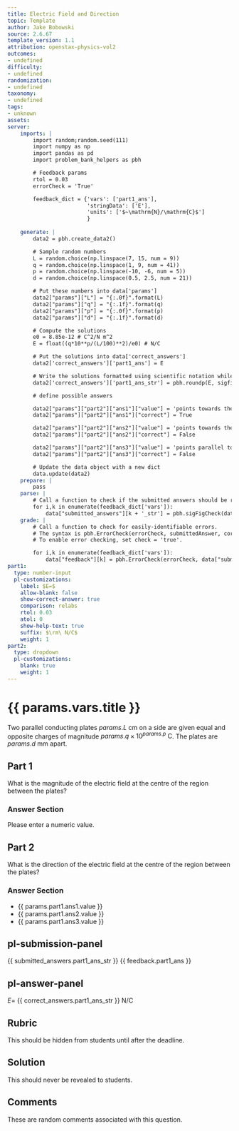 ```yaml
---
title: Electric Field and Direction
topic: Template
author: Jake Bobowski
source: 2.6.67
template_version: 1.1
attribution: openstax-physics-vol2
outcomes:
- undefined
difficulty:
- undefined
randomization:
- undefined
taxonomy:
- undefined
tags:
- unknown
assets:
server:
    imports: |
        import random;random.seed(111)
        import numpy as np
        import pandas as pd
        import problem_bank_helpers as pbh

        # Feedback params
        rtol = 0.03
        errorCheck = 'True'

        feedback_dict = {'vars': ['part1_ans'],
                         'stringData': ['E'],
                         'units': ['$~\mathrm{N}/\mathrm{C}$']
                         }
        
    generate: |
        data2 = pbh.create_data2()

        # Sample random numbers
        L = random.choice(np.linspace(7, 15, num = 9))
        q = random.choice(np.linspace(1, 9, num = 41))
        p = random.choice(np.linspace(-10, -6, num = 5))
        d = random.choice(np.linspace(0.5, 2.5, num = 21))

        # Put these numbers into data['params']
        data2["params"]["L"] = "{:.0f}".format(L)
        data2["params"]["q"] = "{:.1f}".format(q)
        data2["params"]["p"] = "{:.0f}".format(p)
        data2["params"]["d"] = "{:.1f}".format(d)

        # Compute the solutions
        e0 = 8.85e-12 # C^2/N m^2
        E = float((q*10**p/(L/100)**2)/e0) # N/C

        # Put the solutions into data['correct_answers']
        data2['correct_answers']['part1_ans'] = E

        # Write the solutions formatted using scientific notation while keeping 3 sig figs.
        data2['correct_answers']['part1_ans_str'] = pbh.roundp(E, sigfigs=3, format = 'sci')

        # define possible answers

        data2["params"]["part2"]["ans1"]["value"] = 'points towards the negative plate'
        data2["params"]["part2"]["ans1"]["correct"] = True

        data2["params"]["part2"]["ans2"]["value"] = 'points towards the positive plate'
        data2["params"]["part2"]["ans2"]["correct"] = False

        data2["params"]["part2"]["ans3"]["value"] = 'points parallel to the plates'
        data2["params"]["part2"]["ans3"]["correct"] = False

        # Update the data object with a new dict
        data.update(data2)
    prepare: |
        pass
    parse: |
        # Call a function to check if the submitted answers should be re-expressed using scientific notation.
        for i,k in enumerate(feedback_dict['vars']):
            data["submitted_answers"][k + '_str'] = pbh.sigFigCheck(data["submitted_answers"][k], feedback_dict['stringData'][i], feedback_dict['units'][i])
    grade: |
        # Call a function to check for easily-identifiable errors.
        # The syntax is pbh.ErrorCheck(errorCheck, submittedAnswer, correctAnswer, LaTeXsyntax, relativeTolerance)
        # To enable error checking, set check = 'true'.

        for i,k in enumerate(feedback_dict['vars']):
            data["feedback"][k] = pbh.ErrorCheck(errorCheck, data["submitted_answers"][k], data["correct_answers"][k], feedback_dict['stringData'][i], rtol)
part1:
  type: number-input
  pl-customizations:
    label: $E=$
    allow-blank: false
    show-correct-answer: true
    comparison: relabs
    rtol: 0.03
    atol: 0
    show-help-text: true
    suffix: $\rm\ N/C$
    weight: 1
part2:
  type: dropdown  
  pl-customizations:
    blank: true
    weight: 1
---
```

# {{ params.vars.title }}

Two parallel conducting plates ${{params.L}}\textrm{ cm}$ on a side are given equal and opposite charges of magnitude ${{params.q}}\times 10^{ {{params.p}} }\textrm{ C}$.
The plates are ${{params.d}} \textrm{ mm}$ apart.

## Part 1

What is the magnitude of the electric field at the centre of the region between the plates?

### Answer Section

Please enter a numeric value.

## Part 2

What is the direction of the electric field at the centre of the region between the plates?

### Answer Section

- {{ params.part1.ans1.value }}
- {{ params.part1.ans2.value }}
- {{ params.part1.ans3.value }}

## pl-submission-panel

{{ submitted_answers.part1_ans_str }}
{{ feedback.part1_ans }}

## pl-answer-panel

$E=$ {{ correct_answers.part1_ans_str }} $\mathrm{N}/\mathrm{C}$

## Rubric

This should be hidden from students until after the deadline.

## Solution

This should never be revealed to students.

## Comments

These are random comments associated with this question.